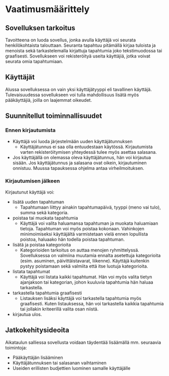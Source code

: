 # Vaatimusmäärittely

## Sovelluksen tarkoitus
Tavoitteena on luoda sovellus, jonka avulla käyttäjä voi seurata henkilökohtaista talouttaan. Seuranta tapahtuu pitämällä kirjaa tuloista ja menoista sekä tarkastelemalla kirjattuja tapahtumia joko tekstimuodossa tai graafisesti. Sovellukseen voi rekisteröityä useita käyttäjiä, jotka voivat seurata omia tapahtumiaan.

## Käyttäjät
Alussa sovelluksessa on vain yksi käyttäjätyyppi eli tavallinen käyttäjä. Tulevaisuudessa sovellukseen voi tulla mahdollisuus lisätä myös pääkäyttäjiä, joilla on laajemmat oikeudet.

## Suunnitellut toiminnallisuudet

### Ennen kirjautumista

* Käyttäjä voi luoda järjestelmään uuden käyttäjätunnuksen
    * Käyttäjätunnus ei saa olla entuudestaan käytössä. Kirjautumista varten rekisteröitymisen yhteydessä tulee myös asettaa salasana.
* Jos käyttäjällä on olemassa oleva käyttäjätunnus, hän voi kirjautua sisään. Jos käyttäjätunnus ja salasana ovat oikein, kirjautuminen onnistuu. Muussa tapauksessa ohjelma antaa virheilmoituksen.

### Kirjautumisen jälkeen

Kirjautunut käyttäjä voi:

* lisätä uuden tapahtuman
    * Tapahtumaan liittyy ainakin tapahtumapäivä, tyyppi (meno vai tulo), summa sekä kategoria.
* poistaa tai muokata tapahtumia
    * Käyttäjä voi valita haluamansa tapahtuman ja muokata haluamiaan tietoja. Tapahtuman voi myös poistaa kokonaan. Vahinkojen minimoimiseksi käyttäjältä varmistetaan vielä ennen lopullista poistoa, haluaako hän todella poistaa tapahtuman.
* lisätä ja poistaa kategorioita
    * Kategorioiden tarkoitus on auttaa menojen ryhmittelyssä. Sovelluksessa on valmiina muutamia ennalta asetettuja kategorioita (esim. asuminen, päivittäistavarat, liikenne). Käyttäjä kuitenkin pystyy poistamaan sekä valmiita että itse luotuja kategorioita.
* listata tapahtumat
    * Käyttäjä voi listata kaikki tapahtumat. Hän voi myös valita tietyn ajanjakson tai kategorian, johon kuuluvia tapahtumia hän haluaa tarkastella.
* tarkastella tapahtumia graafisesti
    * Listauksen lisäksi käyttäjä voi tarkastella tapahtumia myös graafisesti. Kuten listauksessa, hän voi tarkastella kaikkia tapahtumia tai jollakin kriteerillä valita osan niistä.
* kirjautua ulos.

## Jatkokehitysideoita
Aikataulun salliessa sovellusta voidaan täydentää lisäämällä mm. seuraavia toimintoja:

* Pääkäyttäjän lisääminen
* Käyttäjätunnuksen tai salasanan vaihtaminen
* Useiden erillisten budjettien luominen samalle käyttäjälle
